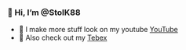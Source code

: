 ### 👋 Hi, I’m @StolK88

- 👀 I make more stuff look on my youtube <a href="https://www.youtube.com/user/mtacstolk/videos">YouTube</a>
- 💜 Also check out my <a href="https://stolk.tebex.io/category/qb-scripts-by-stolk">Tebex</a>
